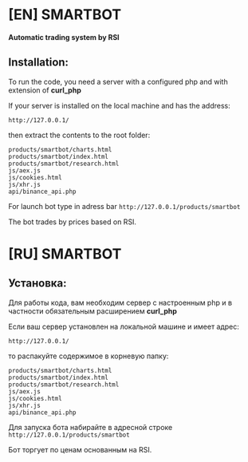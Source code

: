# [EN] SMARTBOT
#### Automatic trading system by RSI

## Installation:

To run the code, you need a server with a configured php and with extension of **curl_php**

If your server is installed on the local machine and has the address:
```
http://127.0.0.1/
```
then extract the contents to the root folder:
```
products/smartbot/charts.html
products/smartbot/index.html
products/smartbot/research.html
js/aex.js 
js/cookies.html 
js/xhr.js
api/binance_api.php
```
For launch bot type in adress bar `http://127.0.0.1/products/smartbot`

The bot trades by prices based on RSI.

# [RU] SMARTBOT

## Установка:

Для работы кода, вам необходим сервер с настроенным php и в частности обязательным расширением **curl_php**

Если ваш сервер установлен на локальной машине и имеет адрес:
```
http://127.0.0.1/
```
то распакуйте содержимое в корневую папку:
```
products/smartbot/charts.html
products/smartbot/index.html
products/smartbot/research.html
js/aex.js 
js/cookies.html 
js/xhr.js
api/binance_api.php
```
Для запуска бота набирайте в адресной строке `http://127.0.0.1/products/smartbot`

Бот торгует по ценам основанным на RSI.
